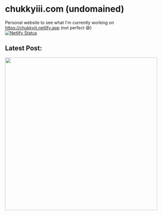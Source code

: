 # chukkyiii.com (undomained)
Personal website to see what I'm currently working on
<br>
https://chukkyiii.netlify.app (not perfect 😅)
<br>
[![Netlify Status](https://api.netlify.com/api/v1/badges/3ca406d0-58e7-44d2-a081-a8e4c9f33ebd/deploy-status)](https://app.netlify.com/sites/schwarzercm/deploys)
<br>
## Latest Post:
<img id = "post" src="https://github.com/schwarzercm/schwarzer-site/blob/master/img/febn.png" width = "500 * 1.6180339887498948482"/>

